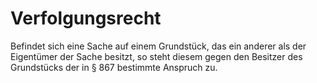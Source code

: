 # Verfolgungsrecht

Befindet sich eine Sache auf einem Grundstück, das ein anderer als der Eigentümer der Sache besitzt, so steht diesem gegen den Besitzer des Grundstücks der in § 867 bestimmte Anspruch zu.